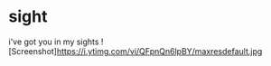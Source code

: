 # sight
i've got you in my sights
![Screenshot]https://i.ytimg.com/vi/QFpnQn6lpBY/maxresdefault.jpg


